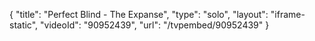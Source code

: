 {
    "title": "Perfect Blind - The Expanse",
    "type": "solo",
    "layout": "iframe-static",
    "videoId": "90952439",
    "url": "\/tvpembed\/90952439"
}